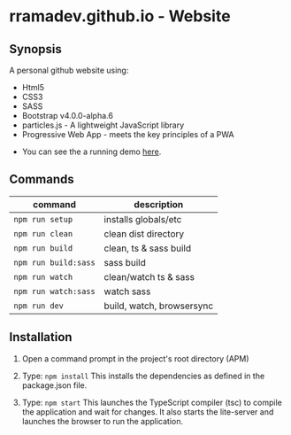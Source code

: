 # rramadev.github.io - Website

## Synopsis

A personal github website using:

- Html5 
- CSS3
- SASS
- Bootstrap v4.0.0-alpha.6
- particles.js - A lightweight JavaScript library
- Progressive Web App - meets the key principles of a PWA

* You can see the a running demo [here](http://rramadev.github.io).

## Commands

command | description
--- | ---
`npm run setup`| installs globals/etc
`npm run clean`| clean dist directory
`npm run build`| clean, ts & sass build
`npm run build:sass`| sass build
`npm run watch`| clean/watch ts & sass
`npm run watch:sass`| watch sass
`npm run dev`| build, watch, browsersync

## Installation

1) Open a command prompt in the project's root directory (APM)

2) Type: `npm install`
    This installs the dependencies as defined in the package.json file.

3) Type: `npm start`
    This launches the TypeScript compiler (tsc) to compile the application and wait for changes.
    It also starts the lite-server and launches the browser to run the application.
